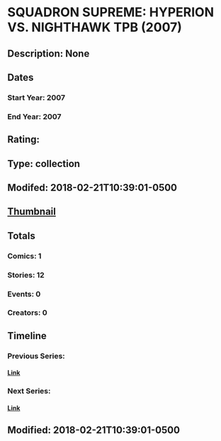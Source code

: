 # SQUADRON SUPREME: HYPERION VS. NIGHTHAWK TPB (2007)
## Description: None
## Dates
### Start Year: 2007
### End Year: 2007
## Rating: 
## Type: collection
## Modifed: 2018-02-21T10:39:01-0500
## [Thumbnail](http://i.annihil.us/u/prod/marvel/i/mg/b/40/image_not_available.jpg)
## Totals
### Comics: 1
### Stories: 12
### Events: 0
### Creators: 0
## Timeline
### Previous Series: 
#### [Link]()
### Next Series: 
#### [Link]()
## Modified: 2018-02-21T10:39:01-0500